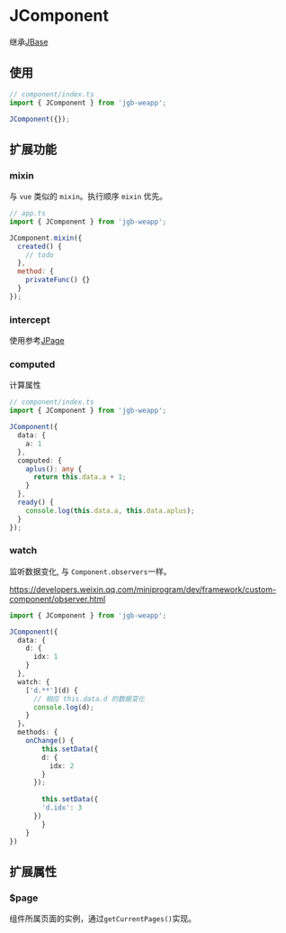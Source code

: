 # JComponent

继承[JBase](JBase.html)

## 使用

```js
// component/index.ts
import { JComponent } from 'jgb-weapp';

JComponent({});
```

## 扩展功能

### mixin

与 `vue` 类似的 `mixin`。执行顺序 `mixin` 优先。

```js
// app.ts
import { JComponent } from 'jgb-weapp';

JComponent.mixin({
  created() {
    // todo
  },
  method: {
    privateFunc() {}
  }
});
```

### intercept

使用参考[JPage](JPage.html#intercept)

### computed

计算属性

```ts
// component/index.ts
import { JComponent } from 'jgb-weapp';

JComponent({
  data: {
    a: 1
  },
  computed: {
    aplus(): any {
      return this.data.a + 1;
    }
  },
  ready() {
    console.log(this.data.a, this.data.aplus);
  }
});
```

### watch

监听数据变化, 与 `Component.observers`一样。

https://developers.weixin.qq.com/miniprogram/dev/framework/custom-component/observer.html

```ts
import { JComponent } from 'jgb-weapp';

JComponent({
  data: {
    d: {
      idx: 1
    }
  },
  watch: {
    ['d.**'](d) {
      // 相应 this.data.d 的数据变化
      console.log(d);
    }
  }，
  methods: {
  	onChange() {
  		this.setData({
        d: {
          idx: 2
        }
      });
  
  		this.setData({
        'd.idx': 3
      })
		}
	}
})
```



## 扩展属性

### \$page

组件所属页面的实例，通过`getCurrentPages()`实现。

